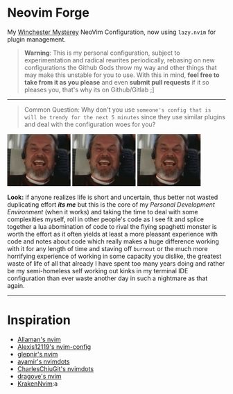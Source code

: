 # Neovim Forge

My [Winchester Mysterey](https://en.wikipedia.org/wiki/Winchester_Mystery_House) NeoVim Configuration, now using `lazy.nvim` for plugin management.

> **Warning**: This is my personal configuration, subject to experimentation and radical rewrites periodically, rebasing on new configurations the Github Gods throw my way and other things that may make this unstable for you to use. With this in mind, **feel free to take from it as you please** and even **submit pull requests** if it so pleases you, that's why its on Github/Gitlab ;]

---

> Common Question: Why don't you use `someone's config that is will be trendy for the next 5 minutes` since they use similar plugins and deal with the configuration woes for you?

<div style="display:inline-block" display="inline-block">
<img src="./assets/jack-nicholson-laugh.gif" width="29%" alt="Laughing Jack" />
<img src="./assets/jack-nicholson-laugh.gif" width="29%" alt="Laughing Jack"/>
<img src="./assets/jack-nicholson-laugh.gif" width="29%" alt="Laughing Jack"/>
</div>

**Look:** if anyone realizes life is short and uncertain, thus better not wasted duplicating effort _**its me**_ but this is the core of my _Personal Development Environment_ (when it works) and taking the time to deal with some complexities myself, roll in other people's code as I see fit and splice together a lua abomination of code to rival the flying spaghetti monster is worth the effort as it often yields at least a more pleasant experience with code and notes about code which really makes a huge difference working with it for any length of time and staving off `burnout` or the much more horrifying experience of working in some capacity you dislike, the greatest waste of life of all that already I have spent too many years doing and rather be my semi-homeless self working out kinks in my terminal IDE configuration than ever waste another day in such a nightmare as that again.

---

# Inspiration

- [Allaman's nvim](https://github.com/Allaman/nvim)
- [Alexis12119's nvim-config](https://github.com/Alexis12119/nvim-config)
- [glepnir's nvim](https://github.com/glepnir/nvim)
- [ayamir's nvimdots](https://github.com/ayamir/nvimdots)
- [CharlesChiuGit's nvimdots](https://github.com/CharlesChiuGit/nvimdots.lua)
- [dragove's nvim](https://github.com/dragove/nvim)
- [KrakenNvim](https://github.com/dharmx/nvim):a
